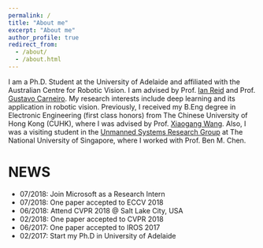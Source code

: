 ```yaml
---
permalink: /
title: "About me"
excerpt: "About me"
author_profile: true
redirect_from: 
  - /about/
  - /about.html
---
```


I am a Ph.D. Student at the University of Adelaide and affiliated with the Australian Centre for Robotic Vision. I am advised by Prof. [Ian Reid](https://cs.adelaide.edu.au/~ianr/) and Prof. [Gustavo Carneiro](https://cs.adelaide.edu.au/~carneiro/). My research interests include deep learning and its application in robotic vision. Previously, I received my B.Eng degree in Electronic Engineering (first class honors) from The Chinese University of Hong Kong (CUHK), where I was advised by Prof. [Xiaogang Wang](http://www.ee.cuhk.edu.hk/~xgwang/). Also, I was a visiting student in the [Unmanned Systems Research Group](http://uav.ece.nus.edu.sg/) at The National University of Singapore, where I worked with Prof. Ben M. Chen.

NEWS
======

* 07/2018: Join Microsoft as a Research Intern
* 07/2018: One paper accepted to ECCV 2018
* 06/2018: Attend CVPR 2018 @ Salt Lake City, USA
* 02/2018: One paper accepted to CVPR 2018
* 06/2017: One paper accepted to IROS 2017
* 02/2017: Start my Ph.D in University of Adelaide



